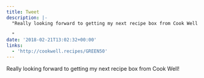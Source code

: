 ```yaml
---
title: Tweet
description: |-
  "Really looking forward to getting my next recipe box from Cook Well!

  "
date: '2018-02-21T13:02:32+00:00'
links:
  - 'http://cookwell.recipes/GREEN50'
---
```

Really looking forward to getting my next recipe box from Cook Well!

